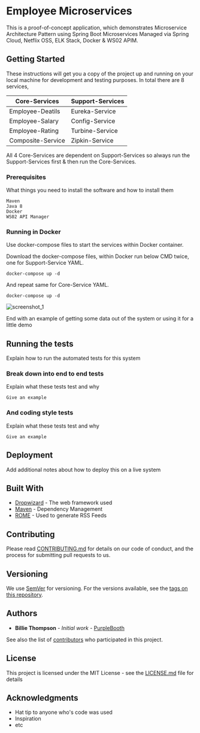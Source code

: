 # Employee Microservices

This is a proof-of-concept application, which demonstrates Microservice Architecture Pattern using Spring Boot Microservices Managed via Spring Cloud, Netflix OSS, ELK Stack, Docker & WS02 APIM.

## Getting Started

These instructions will get you a copy of the project up and running on your local machine for development and testing purposes.
In total there are 8 services,

| Core-Services     | Support-Services | 
| ----------------- |------------------| 
| Employee-Deatils  |Eureka-Service    |
| Employee-Salary   |Config-Service    |
| Employee-Rating   |Turbine-Service   |
| Composite-Service |Zipkin-Service    |

All 4 Core-Services are dependent on Support-Services so always run the Support-Services first & then run the Core-Services.

### Prerequisites

What things you need to install the software and how to install them

```
Maven
Java 8
Docker
WS02 API Manager
```

### Running in Docker

Use docker-compose files to start the services within Docker container.

Download the docker-compose files, within Docker run below CMD twice, one for Support-Service YAML.

```
docker-compose up -d
```

And repeat same for Core-Service YAML.

```
docker-compose up -d
```

![screenshot_1](https://user-images.githubusercontent.com/28925814/31579483-08951ddc-b155-11e7-9a0a-035d3bae61d9.jpg)

End with an example of getting some data out of the system or using it for a little demo

## Running the tests

Explain how to run the automated tests for this system

### Break down into end to end tests

Explain what these tests test and why

```
Give an example
```

### And coding style tests

Explain what these tests test and why

```
Give an example
```

## Deployment

Add additional notes about how to deploy this on a live system

## Built With

* [Dropwizard](http://www.dropwizard.io/1.0.2/docs/) - The web framework used
* [Maven](https://maven.apache.org/) - Dependency Management
* [ROME](https://rometools.github.io/rome/) - Used to generate RSS Feeds

## Contributing

Please read [CONTRIBUTING.md](https://gist.github.com/PurpleBooth/b24679402957c63ec426) for details on our code of conduct, and the process for submitting pull requests to us.

## Versioning

We use [SemVer](http://semver.org/) for versioning. For the versions available, see the [tags on this repository](https://github.com/your/project/tags). 

## Authors

* **Billie Thompson** - *Initial work* - [PurpleBooth](https://github.com/PurpleBooth)

See also the list of [contributors](https://github.com/your/project/contributors) who participated in this project.

## License

This project is licensed under the MIT License - see the [LICENSE.md](LICENSE.md) file for details

## Acknowledgments

* Hat tip to anyone who's code was used
* Inspiration
* etc
